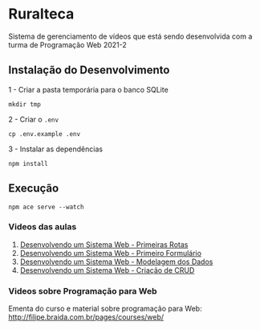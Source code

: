 # Ruralteca

Sistema de gerenciamento de vídeos que está sendo desenvolvida com a turma de Programação Web 2021-2

## Instalação do Desenvolvimento

1 - Criar a pasta temporária para o banco SQLite

```console
mkdir tmp
```

2 - Criar o ```.env```

```console
cp .env.example .env
```

3 - Instalar as dependências

```console
npm install
```

## Execução

```console
npm ace serve --watch
```

### Videos das aulas

1. [Desenvolvendo um Sistema Web - Primeiras Rotas](https://youtu.be/FURzp4VD0RE)
2. [Desenvolvendo um Sistema Web - Primeiro Formulário](https://youtu.be/0TeamhpmofQ)
3. [Desenvolvendo um Sistema Web - Modelagem dos Dados](https://youtu.be/JOLQBJN7qhQ)
4. [Desenvolvendo um Sistema Web - Criação de CRUD](https://youtu.be/fWqu9ZKlb4I)

### Videos sobre Programação para Web

Ementa do curso e material sobre programação para Web: http://filipe.braida.com.br/pages/courses/web/

